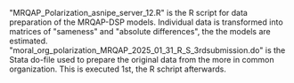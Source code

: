 "MRQAP_Polarization_asnipe_server_12.R" is the R script for data preparation of the MRQAP-DSP models. Individual data is transformed into matrices of "sameness" and "absolute differences", the the models are estimated.
"moral_org_polarization_MRQAP_2025_01_31_R_S_3rdsubmission.do" is the Stata do-file used to prepare the original data from the more in common organization. This is executed 1st, the R schript afterwards.
